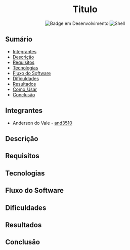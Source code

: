 <h1 align="center"> Titulo </h1>

<div align="center">

![Badge em Desenvolvimento](http://img.shields.io/static/v1?label=STATUS&message=EM%20DESENVOLVIMENTO&color=GREEN&style=for-the-badge)
![Shell](https://img.shields.io/badge/Shell_Script-121011?style=for-the-badge&logo=gnu-bash&logoColor=white)

  
</div>

## Sumário

* [Integrantes](#integrantes)
* [Descrição](#descrição)
* [Requisitos](#requisitos)
* [Tecnologias](#tecnologias)
* [Fluxo do Software](#fluxo-do-software)
* [Dificuldades](#dificuldades)
* [Resultados](#resultados)
* [Como_Usar](#como_usar)
* [Conclusão](#conclusao)


## Integrantes

- Anderson do Vale - [and3510](https://github.com/and3510) 


## Descrição

## Requisitos


## Tecnologias


## Fluxo do Software


## Dificuldades


## Resultados


## Conclusão

